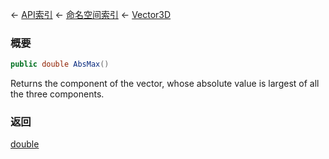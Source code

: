 ← [API索引](Api-Index) ← [命名空间索引](Namespace-Index) ← [Vector3D](VRageMath.Vector3D)

### 概要

```csharp
public double AbsMax()
```

Returns the component of the vector, whose absolute value is largest of all the three components.

### 返回

[double](https://docs.microsoft.com/en-us/dotnet/api/System.Double?view=netframework-4.6)


